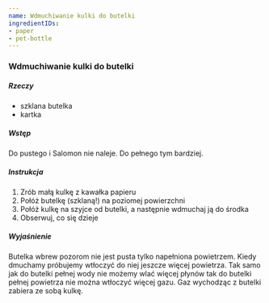 ```yaml
---
name: Wdmuchiwanie kulki do butelki
ingredientIDs:
- paper
- pet-bottle
---
```

### Wdmuchiwanie kulki do butelki

##### Rzeczy
- szklana butelka
- kartka

##### Wstęp
Do pustego i Salomon nie naleje. Do pełnego tym bardziej.

##### Instrukcja
1. Zrób małą kulkę z kawałka papieru
2. Połóż butelkę (szklaną!) na poziomej powierzchni
3. Połóż kulkę na szyjce od butelki, a następnie wdmuchaj ją do środka
4. Obserwuj, co się dzieje

##### Wyjaśnienie
Butelka wbrew pozorom nie jest pusta tylko napełniona powietrzem. Kiedy dmuchamy próbujemy wtłoczyć do niej jeszcze więcej powietrza. Tak samo jak do butelki pełnej wody nie możemy wlać więcej płynów tak do butelki pełnej powietrza nie można wtłoczyć więcej gazu. Gaz wychodząc z butelki zabiera ze sobą kulkę.
